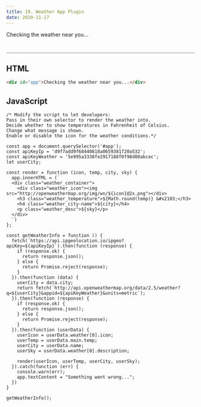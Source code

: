 ```yaml
---
title: 19. Weather App Plugin
date: 2020-11-17
---
```


<div class="output-container">

  <style type="text/css">
    #app {
      margin-top: 10px;
    }

    .weather_container {
      display: flex;
      flex-direction: column;
      align-items: center;
    }

    .weather_icon {
      margin: 0 !important;
      padding: 0 !important;
    }

    .weather_temperature {
      letter-spacing: 1.5px;
      font-size: 3.2em !important;
      margin: 0 !important;
    }

    .weather_city-name {
      font-size: 2.4em !important;
      margin: 10px 0 0 !important;
    }

    .weather_desc {
      text-transform: uppercase;
      color: #8e45ff;
      margin: 10px 0 0 !important;
    }

  </style>

  <div id="app">Checking the weather near you...</div>

  <script>
    const getWeather = function (options) {

      // Default settings
      const defaults = {
        apiKeyIp: null,
        apiKeyWeather: null,
        selector: '#app',
        convertTemp: false,
        noWeather: 'Unable to get weather data at this time. Sorry!',
        showIcon: true,
        showTemp: true,
        showCity: true,
        showConditions: true,
      };

      // Merge user settings into default
      const settings = Object.assign(defaults, options);

      // Get the #app element
      const app = document.querySelector(settings.selector);


      const sanitizeHTML = function (str) {
    		const temp = document.createElement('div');
				temp.textContent = str;
				return temp.innerHTML;
      }

      const FarenheitToCelcius = function (temp) {
				if (settings.convertTemp) {
					return `${(Math.round((temp) * 9/5)) + 32} &#x2109`;
        }
        
				return `${Math.round(temp)} &#x2103`;
      };
      
      const getIcon = function (fetchData) {
				if (!settings.showIcon) return '';

        const html = `
          <div class="weather_icon">
            <img src="https://openweathermap.org/img/wn/${sanitizeHTML(fetchData.weather[0].icon)}@2x.png">
          </div>`
				return html;
      };

      const getTemp = function (fetchData) {
				if (!settings.showTemp) return '';

        const html = `
          <h3 class="weather_temperature">
            ${FarenheitToCelcius(sanitizeHTML(fetchData.main.temp))};
          </h3>`
				return html;
      };

      const getCity = function (fetchData) {
				if (!settings.showCity) return '';

        const html = `
          <h4 class="weather_city-name">
            ${sanitizeHTML(fetchData.name)}
          </h4>`
				return html;
      };

      const getConditions = function (fetchData) {
				if (!settings.showConditions) return '';

        const html = `
          <p class="weather_desc">
            ${sanitizeHTML(fetchData.weather[0].description)}
          </p>`
				return html;
      };
      
      const renderWeather = function (fetchData) {
      app.innerHTML = (`
      <div class="weather_container">
        ${getIcon(fetchData)}
        ${getTemp(fetchData)}
        ${getCity(fetchData)}
        ${getConditions(fetchData)}
      </div>
      `)
      };

      const renderNoWeather = function () {
				app.innerHTML = settings.noWeather;
      };
      
      if (!settings.apiKeyIp || !settings.apiKeyWeather) {
				console.warn('Please provide an API key.');
				return;
			}

      // Get the user's location by IP address
			// Then, pass that into the weather API and get the current weather
      fetch(`https://api.ipgeolocation.io/ipgeo?apiKey=${settings.apiKeyIp}`).then(function (response) {
        if (response.ok) {
          return response.json();
        } else {
          return Promise.reject(response);
        }
      }).then(function (data) {
        return fetch(`https://api.openweathermap.org/data/2.5/weather?q=${data.city}&appid=${settings.apiKeyWeather}&units=metric`);
      }).then(function (response) {
        if (response.ok) {
          return response.json();
        } else {
          return Promise.reject(response);
        }
      }).then(function (data) {
        renderWeather(data);
      }).catch(function (err) {
        console.warn(err);
        renderNoWeather();
      })
    }

    getWeather({
			apiKeyIp: 'd9f7add9f68440818a0659381720a532', // Replace this with your API key
      apiKeyWeather: '5e995a3338fe2917188f0f98d08abcec', // Replace this with your API key
      selector: '#app',
      convertTemp: false,
      noWeather: 'Unable to get weather data at this time. Sorry!',
      showIcon: true,
      showTemp: true,
      showCity: true,
      showConditions: true,
		});
  </script>

</div>

<div class="html-container" style="border-top: .5px solid grey; margin-top: 40px;">

## HTML

```HTML
<div id="app">Checking the weather near you...</div>
```

</div>
<div class="js-container">

## JavaScript

```JS
/* Modify the script to let developers:
Pass in their own selector to render the weather into.
Decide whether to show temperatures in Fahrenheit of Celsius.
Change what message is shown.
Enable or disable the icon for the weather conditions.*/

const app = document.querySelector('#app');
const apiKeyIp = 'd9f7add9f68440818a0659381720a532';
const apiKeyWeather = '5e995a3338fe2917188f0f98d08abcec';
let userCity;

const render = function (icon, temp, city, sky) {
  app.innerHTML = (`
  <div class="weather_container">
    <div class="weather_icon"><img src="http://openweathermap.org/img/wn/${icon}@2x.png"></div>
    <h3 class="weather_temperature">${Math.round(temp)} &#x2103;</h3>
    <h4 class="weather_city-name">${city}</h4>
    <p class="weather_desc">${sky}</p>
  </div>
  `)
};

const getWeatherInfo = function () {
  fetch(`https://api.ipgeolocation.io/ipgeo?apiKey=${apiKeyIp}`).then(function (response) {
    if (response.ok) {
      return response.json();
    } else {
      return Promise.reject(response);
    }
  }).then(function (data) {
    userCity = data.city;
    return fetch(`http://api.openweathermap.org/data/2.5/weather?q=${userCity}&appid=${apiKeyWeather}&units=metric`);
  }).then(function (response) {
    if (response.ok) {
      return response.json();
    } else {
      return Promise.reject(response);
    }
  }).then(function (userData) {
    userIcon = userData.weather[0].icon;
    userTemp = userData.main.temp;
    userCity = userData.name;
    userSky = userData.weather[0].description;

    render(userIcon, userTemp, userCity, userSky);
  }).catch(function (err) {
    console.warn(err);
    app.textContent = "Something went wrong...";
  })
}

getWeatherInfo();
```

</div>
